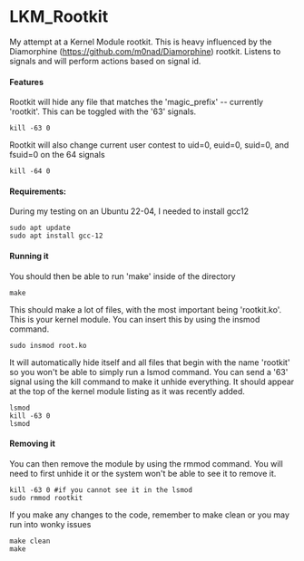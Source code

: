 # LKM_Rootkit

My attempt at a Kernel Module rootkit. This is heavy influenced by the Diamorphine (https://github.com/m0nad/Diamorphine) rootkit. Listens to signals and will perform actions based on signal id.  

#### Features
Rootkit will hide any file that matches the 'magic_prefix' -- currently 'rootkit'. This can be toggled with the '63' signals.
```
kill -63 0
```
Rootkit will also change current user contest to uid=0, euid=0, suid=0, and fsuid=0 on the 64 signals
```
kill -64 0
```

#### Requirements:
During my testing on an Ubuntu 22-04, I needed to install gcc12  
```
sudo apt update
sudo apt install gcc-12
```

#### Running it
You should then be able to run 'make' inside of the directory
```
make
```

This should make a lot of files, with the most important being 'rootkit.ko'. This is your kernel module. You can insert this by using the insmod command.  
```
sudo insmod root.ko
```

It will automatically hide itself and all files that begin with the name 'rootkit' so you won't be able to simply run a lsmod command. You can send a '63' signal using the kill command to make it unhide everything. It should appear at the top of the kernel module listing as it was recently added.
```
lsmod
kill -63 0
lsmod
```


#### Removing it
You can then remove the module by using the rmmod command. You will need to first unhide it or the system won't be able to see it to remove it.
```
kill -63 0 #if you cannot see it in the lsmod
sudo rmmod rootkit
```

If you make any changes to the code, remember to make clean or you may run into wonky issues
```
make clean
make
```
